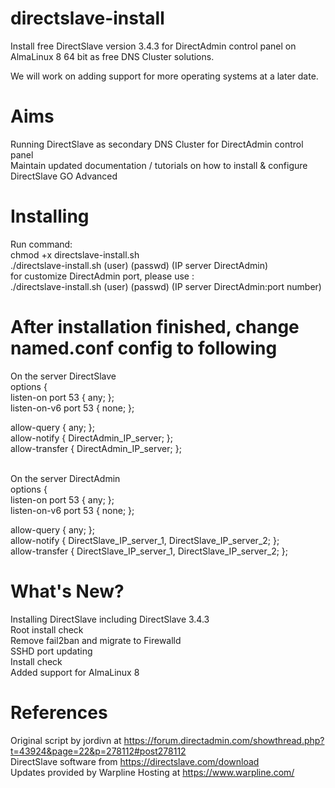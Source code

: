 # directslave-install
Install free DirectSlave version 3.4.3 for DirectAdmin control panel on AlmaLinux 8 64 bit as free DNS Cluster solutions.

We will work on adding support for more operating systems at a later date.

# Aims
Running DirectSlave as secondary DNS Cluster for DirectAdmin control panel
<br>Maintain updated documentation / tutorials on how to install & configure DirectSlave GO Advanced

# Installing
Run command:
<br>chmod +x directslave-install.sh
<br>./directslave-install.sh (user) (passwd) (IP server DirectAdmin)
<br>for customize DirectAdmin port, please use :
<br>./directslave-install.sh (user) (passwd) (IP server DirectAdmin:port number)

# After installation finished, change named.conf config to following
On the server DirectSlave
<br>options {
<br>	listen-on port 53 { any; };
<br>    listen-on-v6 port 53 { none; };

allow-query     { any; };
<br>              allow-notify    { DirectAdmin_IP_server; };
<br>              allow-transfer  { DirectAdmin_IP_server; };
<br>
<br>

On the server DirectAdmin
<br>options {
<br>	listen-on port 53 { any; };
<br>    listen-on-v6 port 53 { none; };

allow-query     { any; };
<br>              allow-notify    { DirectSlave_IP_server_1, DirectSlave_IP_server_2; };
<br>              allow-transfer  { DirectSlave_IP_server_1, DirectSlave_IP_server_2; };

# What's New? #
Installing DirectSlave including DirectSlave 3.4.3
<br>Root install check
<br>Remove fail2ban and migrate to Firewalld
<br>SSHD port updating
<br>Install check
<br>Added support for AlmaLinux 8

# References #
Original script by jordivn at https://forum.directadmin.com/showthread.php?t=43924&page=22&p=278112#post278112
<br>DirectSlave software from https://directslave.com/download
<br>Updates provided by Warpline Hosting at https://www.warpline.com/
